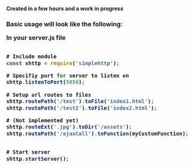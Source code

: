 <h4> Created in a few hours and a work in progress


<h3>Basic usage will look like the following:


In your server.js file

```javascript

# Include module
const shttp = require('simplehttp');

# Specifiy port for server to listen on
shttp.listenToPort(5050);

# Setup url routes to files
shttp.routePath('/test').toFile('index1.html');
shttp.routePath('/test2').toFile('index2.html');

# (Not implemented yet)
shttp.routeExt('.jpg').toDir('/assets');
shttp.routePath('/ajaxCall').toFunction(myCustomFunction);


# Start server
shttp.startServer();
```
